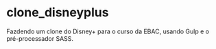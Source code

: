 # clone_disneyplus

Fazdendo um clone do Disney+ para o curso da EBAC, usando Gulp e o pré-processador SASS.
